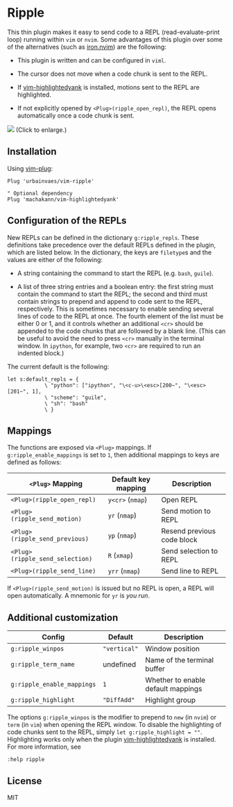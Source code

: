 # Ripple

This thin plugin makes it easy to send code to a REPL (read-evaluate-print loop) running within `vim` or `nvim`.
Some advantages of this plugin over some of the alternatives (such as [iron.nvim](https://github.com/Vigemus/iron.nvim)) are the following:

- This plugin is written and can be configured in `viml`.

- The cursor does not move when a code chunk is sent to the REPL.

- If [vim-highlightedyank](https://github.com/machakann/vim-highlightedyank) is installed,
motions sent to the REPL are highlighted.

- If not explicitly opened by `<Plug>(ripple_open_repl)`,
the REPL opens automatically once a code chunk is sent.

![](https://raw.github.com/urbainvaes/vim-ripple/demo/demo.gif)
(Click to enlarge.)

## Installation

Using [vim-plug](https://github.com/junegunn/vim-plug):

```vim
Plug 'urbainvaes/vim-ripple'

" Optional dependency
Plug 'machakann/vim-highlightedyank'
```

## Configuration of the REPLs

New REPLs can be defined in the dictionary `g:ripple_repls`.
These definitions take precedence over the default REPLs defined in the plugin,
which are listed below.
In the dictionary, the keys are `filetype`s
and the values are either of the following:

- A string containing the command to start the REPL (e.g. `bash`, `guile`).

- A list of three string entries and a boolean entry:
the first string must contain the command to start the REPL;
the second and third must contain strings to prepend and append to code sent to the REPL,
respectively.
This is sometimes necessary to enable sending several lines of code to the REPL at once.
The fourth element of the list must be either 0 or 1,
and it controls whether an additional `<cr>` should be appended to the code chunks that are followed by a blank line.
(This can be useful to avoid the need to press `<cr>` manually in the terminal window.
In `ipython`, for example, two `<cr>` are required to run an indented block.)

The current default is the following:
```vim
let s:default_repls = {
            \ "python": ["ipython", "\<c-u>\<esc>[200~", "\<esc>[201~", 1],
            \ "scheme": "guile",
            \ "sh": "bash"
            \ }
```

## Mappings

The functions are exposed via `<Plug>` mappings.
If `g:ripple_enable_mappings` is set to `1`,
then additional mappings to keys are defined as follows:

| `<Plug>` Mapping                | Default key mapping | Description                |
| -----------------------------   | ------------------- | -----------                |
| `<Plug>(ripple_open_repl)`      | `y<cr>` (`nmap`)    | Open REPL                  |
| `<Plug>(ripple_send_motion)`    | `yr` (`nmap`)       | Send motion to REPL        |
| `<Plug>(ripple_send_previous)`  | `yp` (`nmap`)       | Resend previous code block |
| `<Plug>(ripple_send_selection)` | `R` (`xmap`)        | Send selection to REPL     |
| `<Plug>(ripple_send_line)`      | `yrr` (`nmap`)      | Send line to REPL          |

If `<Plug>(ripple_send_motion)` is issued but no REPL is open,
a REPL will open automatically.
A mnemonic for `yr` is *you run*.

## Additional customization

| Config                     | Default      | Description                        |
| ------                     | -------      | -----------                        |
| `g:ripple_winpos`          | `"vertical"` | Window position                    |
| `g:ripple_term_name`       | undefined    | Name of the terminal buffer        |
| `g:ripple_enable_mappings` | `1`          | Whether to enable default mappings |
| `g:ripple_highlight`       | `"DiffAdd"`  | Highlight group                    |

The options `g:ripple_winpos` is the modifier to prepend to `new` (in `nvim`) or `term` (in `vim`) when opening the REPL window.
To disable the highlighting of code chunks sent to the REPL, simply `let g:ripple_highlight = ""`.
Highlighting works only when the plugin [vim-highlightedyank](https://github.com/machakann/vim-highlightedyank) is installed.
For more information, see

```vim
:help ripple
```

## License

MIT
